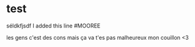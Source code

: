 # test
séldkfjsdf
I added this line
#MOOREE

les gens c'est des cons mais ça va t'es pas malheureux mon couillon <3

